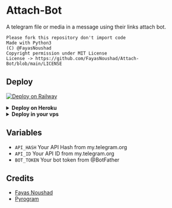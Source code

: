 # Attach-Bot
A telegram file or media in a message using their links attach bot.

```
Please fork this repository don't import code
Made with Python3
(C) @FayasNoushad
Copyright permission under MIT License
License -> https://github.com/FayasNoushad/Attach-Bot/blob/main/LICENSE
```

## Deploy 

[![Deploy on Railway](https://railway.app/button.svg)](https://railway.app/new/template?template=https%3A%2F%2Fgithub.com%2FHydrayt777%2FAttach-BotTG.git&envs=API_HASH%2CAPI_ID%2CBOT_TOKEN&API_HASHDesc=Your+API_HASH+from+https%3A%2F%2Fmy.telegram.org%2Fapps&API_IDDesc=Your+API_ID+from+https%3A%2F%2Fmy.telegram.org%2Fapps&BOT_TOKENDesc=Your+Bot+token+from+%40Botfather&referralCode=Hydrix)

<details>
  <summary><b>Deploy on Heroku</b></summary>

<p align="left">
  <a href="https://heroku.com/deploy?template=https://github.com/Hydrayt777/Attach-BotTG.git/tree/main">
     <img height="30px" src="https://img.shields.io/badge/Deploy%20To%20Heroku-blueviolet?style=for-the-badge&logo=heroku">
  </a>
</p>

</details>

<details>
  <summary><b>Deploy in your vps</b></summary>

```sh
git clone https://github.com/FayasNoushad/Attach-Bot/tree/main
cd Attach-Bot
pip3 install -r requirements.txt
# <Create Variables appropriately>
python3 main.py
```

</details>

## Variables
* `API_HASH` Your API Hash from my.telegram.org
* `API_ID` Your API ID from my.telegram.org
* `BOT_TOKEN` Your bot token from @BotFather

## Credits
* [Fayas Noushad](https://github.com/FayasNoushad)
* [Pyrogram](https://github.com/pyrogram/pyrogram)
